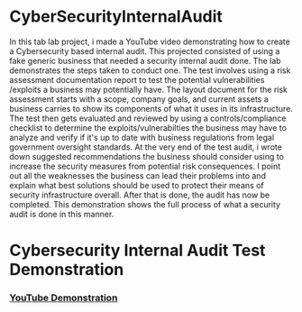 # CyberSecurityInternalAudit
In this tab lab project, i made a YouTube video demonstrating how to create a Cybersecurity based internal audit. This projected consisted of using a fake generic business that needed a security internal audit done. The lab demonstrates the steps taken to conduct one. The test involves using a risk assessment documentation report to test the potential vulnerabilities /exploits a business may potentially have. The layout document for the risk assessment starts with a scope, company goals, and current assets a business carries to show its components of what it uses in its infrastructure. The test then gets evaluated and reviewed by using a controls/compliance checklist to determine the exploits/vulnerabilties the business may have to analyze and verify if it's up to date with business regulations from legal government oversight standards. At the very end of the test audit, i wrote down suggested recommendations the business should consider using to increase the security measures from potential risk consequences. I point out all the weaknesses the business can lead their problems into and explain what best solutions should be used to protect their means of security infrastructure overall. After that is done, the audit has now be completed. This demonstration shows the full process of what a security audit is done in this manner.     

<h1>Cybersecurity Internal Audit Test Demonstration </h1>

 ### [YouTube Demonstration](https://youtu.be/tIzB36R4oX4?si=ZAEnXCjIvPhrDK2A)

<!--
 ```diff
- text in red
+ text in green
! text in orange
# text in gray
@@ text in purple (and bold)@@
```
--!>

